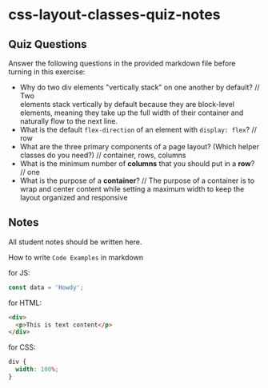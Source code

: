 # css-layout-classes-quiz-notes

## Quiz Questions

Answer the following questions in the provided markdown file before turning in this exercise:

- Why do two div elements "vertically stack" on one another by default?
  // Two <div> elements stack vertically by default because they are block-level elements, meaning they take up the full width of their container and naturally flow to the next line.
- What is the default `flex-direction` of an element with `display: flex`?
  // row
- What are the three primary components of a page layout? (Which helper classes do you need?)
  // container, rows, columns
- What is the minimum number of **columns** that you should put in a **row**?
  // one
- What is the purpose of a **container**?
  // The purpose of a container is to wrap and center content while setting a maximum width to keep the layout organized and responsive

## Notes

All student notes should be written here.

How to write `Code Examples` in markdown

for JS:

```javascript
const data = 'Howdy';
```

for HTML:

```html
<div>
  <p>This is text content</p>
</div>
```

for CSS:

```css
div {
  width: 100%;
}
```
